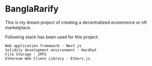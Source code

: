 # BanglaRarify

This is my dream project of creating a decentralized ecommerce or nft marketplace.

Following stack has been used for this project:

```shell
Web application framework - Next.js
Solidity development environment - Hardhat
File Storage - IPFS
Ethereum Web Client Library - Ethers.js
```

